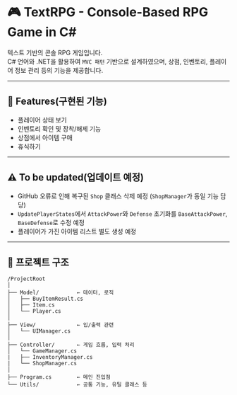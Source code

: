 # 🎮 TextRPG - Console-Based RPG Game in C#

텍스트 기반의 콘솔 RPG 게임입니다.  
C# 언어와 .NET을 활용하여 `MVC 패턴` 기반으로 설계하였으며, 상점, 인벤토리, 플레이어 정보 관리 등의 기능을 제공합니다.

---

## 🧩 Features(구현된 기능)

- 플레이어 상태 보기  
- 인벤토리 확인 및 장착/해제 기능  
- 상점에서 아이템 구매  
- 휴식하기  

---

## ⚠️ To be updated(업데이트 예정)

- GitHub 오류로 인해 복구된 `Shop` 클래스 삭제 예정 (`ShopManager`가 동일 기능 담당)
- `UpdatePlayerStates`에서 `AttackPower`와 `Defense` 초기화를 `BaseAttackPower`, `BaseDefense`로 수정 예정
- 플레이어가 가진 아이템 리스트 별도 생성 예정

---

## 📁 프로젝트 구조

```
/ProjectRoot
│
├── Model/            ← 데이터, 로직
│   ├── BuyItemResult.cs
│   ├── Item.cs
│   └── Player.cs
│
├── View/             ← 입/출력 관련
│   └── UIManager.cs
│
├── Controller/       ← 게임 흐름, 입력 처리
│   └── GameManager.cs
|   ├── InventoryManager.cs
|   └── ShopManager.cs
│
├── Program.cs        ← 메인 진입점
└── Utils/            ← 공통 기능, 유틸 클래스 등
```